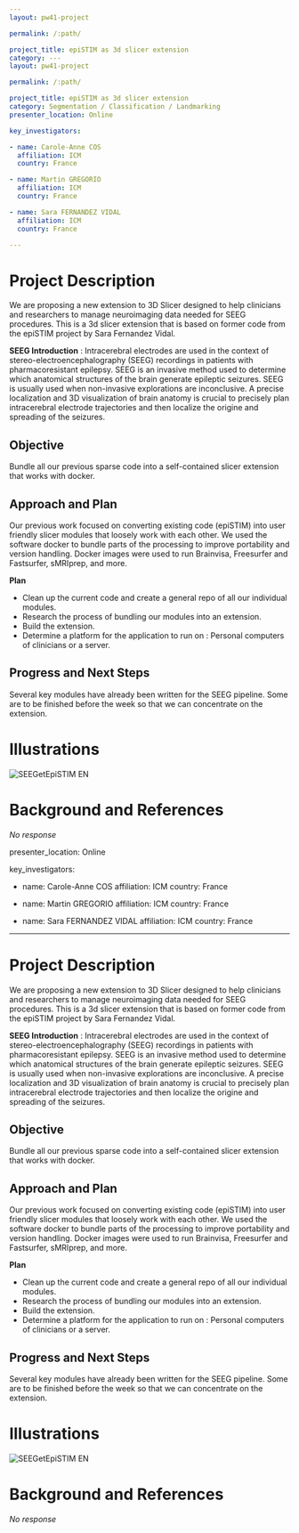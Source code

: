 ```yaml
---
layout: pw41-project

permalink: /:path/

project_title: epiSTIM as 3d slicer extension
category: ---
layout: pw41-project

permalink: /:path/

project_title: epiSTIM as 3d slicer extension
category: Segmentation / Classification / Landmarking
presenter_location: Online

key_investigators:

- name: Carole-Anne COS
  affiliation: ICM
  country: France

- name: Martin GREGORIO
  affiliation: ICM
  country: France

- name: Sara FERNANDEZ VIDAL
  affiliation: ICM
  country: France

---
```


# Project Description

<!-- Add a short paragraph describing the project. -->


We are proposing a new extension to 3D Slicer designed to help clinicians and researchers to manage neuroimaging data needed for SEEG procedures. This is a 3d slicer extension that is based on former code from the epiSTIM project by Sara Fernandez Vidal.

**SEEG Introduction** : Intracerebral electrodes are used in the context of stereo-electroencephalography (SEEG) recordings in patients with pharmacoresistant epilepsy. SEEG is an invasive method used to determine which anatomical structures of the brain generate epileptic seizures. SEEG is usually used when non-invasive explorations are inconclusive. A precise localization and 3D visualization of brain anatomy is crucial to precisely plan intracerebral electrode trajectories and then localize the origine and spreading of the seizures. 




## Objective

<!-- Describe here WHAT you would like to achieve (what you will have as end result). -->


Bundle all our previous sparse code into a self-contained slicer extension that works with docker.




## Approach and Plan

<!-- Describe here HOW you would like to achieve the objectives stated above. -->

Our previous work focused on converting existing code (epiSTIM) into user friendly slicer modules that loosely work with each other. We used the software docker to bundle parts of the processing to improve portability and version handling. Docker images were used to run Brainvisa, Freesurfer and Fastsurfer, sMRIprep, and more.

**Plan**
- Clean up the current code and create a general repo of all our individual modules. 
- Research the process of bundling our modules into an extension. 
- Build the extension.
- Determine a platform for the application to run on : Personal computers of clinicians or a server.




## Progress and Next Steps

<!-- Update this section as you make progress, describing of what you have ACTUALLY DONE.
     If there are specific steps that you could not complete then you can describe them here, too. -->


Several key modules have already been written for the SEEG pipeline. Some are to be finished before the week so that we can concentrate on the extension.




# Illustrations

<!-- Add pictures and links to videos that demonstrate what has been accomplished. -->


![SEEGetEpiSTIM EN](https://github.com/NA-MIC/ProjectWeek/assets/45314202/08031a72-d90d-45e1-a7a1-76a281b43e6f)




# Background and References

<!-- If you developed any software, include link to the source code repository.
     If possible, also add links to sample data, and to any relevant publications. -->


_No response_

presenter_location: Online

key_investigators:

- name: Carole-Anne COS
  affiliation: ICM
  country: France

- name: Martin GREGORIO
  affiliation: ICM
  country: France

- name: Sara FERNANDEZ VIDAL
  affiliation: ICM
  country: France

---

# Project Description

<!-- Add a short paragraph describing the project. -->


We are proposing a new extension to 3D Slicer designed to help clinicians and researchers to manage neuroimaging data needed for SEEG procedures. This is a 3d slicer extension that is based on former code from the epiSTIM project by Sara Fernandez Vidal.

**SEEG Introduction** : Intracerebral electrodes are used in the context of stereo-electroencephalography (SEEG) recordings in patients with pharmacoresistant epilepsy. SEEG is an invasive method used to determine which anatomical structures of the brain generate epileptic seizures. SEEG is usually used when non-invasive explorations are inconclusive. A precise localization and 3D visualization of brain anatomy is crucial to precisely plan intracerebral electrode trajectories and then localize the origine and spreading of the seizures. 




## Objective

<!-- Describe here WHAT you would like to achieve (what you will have as end result). -->


Bundle all our previous sparse code into a self-contained slicer extension that works with docker.




## Approach and Plan

<!-- Describe here HOW you would like to achieve the objectives stated above. -->

Our previous work focused on converting existing code (epiSTIM) into user friendly slicer modules that loosely work with each other. We used the software docker to bundle parts of the processing to improve portability and version handling. Docker images were used to run Brainvisa, Freesurfer and Fastsurfer, sMRIprep, and more.

**Plan**
- Clean up the current code and create a general repo of all our individual modules. 
- Research the process of bundling our modules into an extension. 
- Build the extension.
- Determine a platform for the application to run on : Personal computers of clinicians or a server.




## Progress and Next Steps

<!-- Update this section as you make progress, describing of what you have ACTUALLY DONE.
     If there are specific steps that you could not complete then you can describe them here, too. -->


Several key modules have already been written for the SEEG pipeline. Some are to be finished before the week so that we can concentrate on the extension.




# Illustrations

<!-- Add pictures and links to videos that demonstrate what has been accomplished. -->


![SEEGetEpiSTIM EN](https://github.com/NA-MIC/ProjectWeek/assets/45314202/08031a72-d90d-45e1-a7a1-76a281b43e6f)




# Background and References

<!-- If you developed any software, include link to the source code repository.
     If possible, also add links to sample data, and to any relevant publications. -->


_No response_

